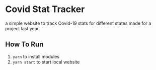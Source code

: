 # Covid Stat Tracker

a simple website to track Covid-19 stats for different states
made for a project last year

## How To Run

1. `yarn` to install modules
2. `yarn start` to start local website
